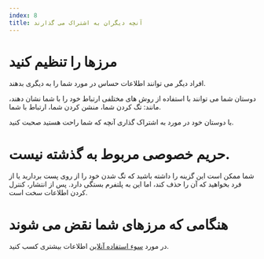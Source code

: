 ```yaml
---
index: 8
title: آنچه دیگران به اشتراک می گذارند
---
```

# مرزها را تنظیم کنید

افراد دیگر می توانند اطلاعات حساس در مورد شما را به دیگری بدهند.

دوستان شما می توانند با استفاده از روش های مختلفی ارتباط خود را با شما نشان دهند، مانند: تگ کردن شما، منشن کردن شما، ارتباط با شما.

با دوستان خود در مورد به اشتراک گذاری آنچه که شما راحت هستید صحبت کنید.

# حریم خصوصی مربوط به گذشته نیست.

شما ممکن است این گزینه را داشته باشید که تگ شدن خود را از روی پست بردارید یا از فرد بخواهید که آن را حذف کند، اما این به پلتفرم بستگی دارد. پس از انتشار، کنترل کردن اطلاعات سخت است.

# هنگامی که مرزهای شما نقض می شوند

در مورد [سوء استفاده آنلاین](umbrella://communications/online-abuse) اطلاعات بیشتری کسب کنید.